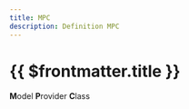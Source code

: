 ```yaml
---
title: MPC
description: Definition MPC
---
```

#  {{ $frontmatter.title }}

**M**odel **P**rovider **C**lass
